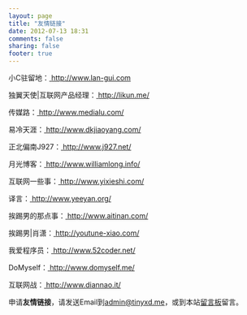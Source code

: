 ```yaml
---
layout: page
title: "友情链接"
date: 2012-07-13 18:31
comments: false
sharing: false
footer: true
---
```

小C驻留地：<a href="http://www.lan-gui.com/" target="_blank" > http://www.lan-gui.com </a>    

独翼天使|互联网产品经理：<a href="http://likun.me/" target="_blank"> http://likun.me/</a>     

传媒路：<a href="http://www.medialu.com/" target="_blank"> http://www.medialu.com/</a>    

易冷天涯：<a href="http://www.dkjiaoyang.com/" target="_blank"> http://www.dkjiaoyang.com/</a>   

正北偏南J927：<a href="http://www.j927.net/" target="_blank"> http://www.j927.net/</a> 

月光博客：<a href="http://www.williamlong.info/" target="_blank"> http://www.williamlong.info/ </a>   

互联网一些事：<a href="http://www.yixieshi.com/" target="_blank"> http://www.yixieshi.com/ </a>   

译言：<a href="http://www.yeeyan.org/" target="_blank"> http://www.yeeyan.org/ </a>   

挨踢男的那点事：<a href="http://www.aitinan.com/" target="_blank"> http://www.aitinan.com/ </a>  

挨踢男|肖潇：<a href="http://youtune-xiao.com/" target="_blank"> http://youtune-xiao.com/</a>  

我爱程序员：<a href="http://www.52coder.net/" target="_blank"> http://www.52coder.net/</a>    

DoMyself：<a href="http://www.domyself.me/" target="_blank"> http://www.domyself.me/</a>    

互联网战：<a href="http://www.diannao.it/" target="_blank"> http://www.diannao.it/</a>

申请**友情链接**，请发送Email到<admin@tinyxd.me>，或到本站[留言板](http://tinyxd.me/message-board/)留言。      
